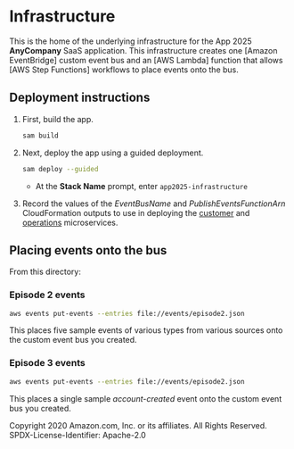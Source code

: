 # Infrastructure

This is the home of the underlying infrastructure for the App 2025 **AnyCompany** SaaS application. This infrastructure creates one [Amazon EventBridge] custom event bus and an [AWS Lambda] function that allows [AWS Step Functions] workflows to place events onto the bus.

## Deployment instructions

1. First, build the app.
    ```bash
    sam build
    ```
1. Next, deploy the app using a guided deployment.
    ```bash
    sam deploy --guided
    ```
    * At the **Stack Name** prompt, enter `app2025-infrastructure`
    
1. Record the values of the _EventBusName_ and _PublishEventsFunctionArn_ CloudFormation outputs to use in deploying the [customer][customer] and [operations][operations] microservices.

## Placing events onto the bus

From this directory:

### Episode 2 events

```bash
aws events put-events --entries file://events/episode2.json
```
This places five sample events of various types from various sources onto the custom event bus you created.

### Episode 3 events

```bash
aws events put-events --entries file://events/episode2.json
```

This places a single sample _account-created_ event onto the custom event bus you created.

Copyright 2020 Amazon.com, Inc. or its affiliates. All Rights Reserved.
SPDX-License-Identifier: Apache-2.0

[customer]: ../customer
[operations]: ../operations

